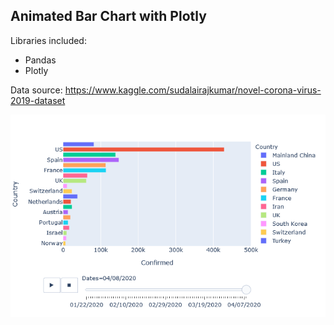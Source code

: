 ## Animated Bar Chart with Plotly
Libraries included:
- Pandas
- Plotly

Data source: https://www.kaggle.com/sudalairajkumar/novel-corona-virus-2019-dataset

![alt text](Covid_19_AnimatedBar/newplot.png)
